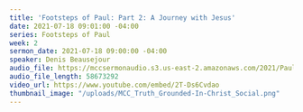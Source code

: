 ```yaml
---
title: 'Footsteps of Paul: Part 2: A Journey with Jesus'
date: 2021-07-18 09:01:00 -04:00
series: Footsteps of Paul
week: 2
sermon_date: 2021-07-18 09:00:00 -04:00
speaker: Denis Beausejour
audio_file: https://mccsermonaudio.s3.us-east-2.amazonaws.com/2021/Paul/Paul+Week+2.mp3
audio_file_length: 58673292
video_url: https://www.youtube.com/embed/2T-Ds6Cvdao
thumbnail_image: "/uploads/MCC_Truth_Grounded-In-Christ_Social.png"
---
```


